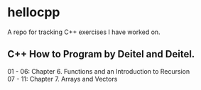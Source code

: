 # hellocpp

A repo for tracking C++ exercises I have worked on.

## C++ How to Program by Deitel and Deitel.

01 - 06: Chapter 6. Functions and an Introduction to Recursion  
07 - 11: Chapter 7. Arrays and Vectors
